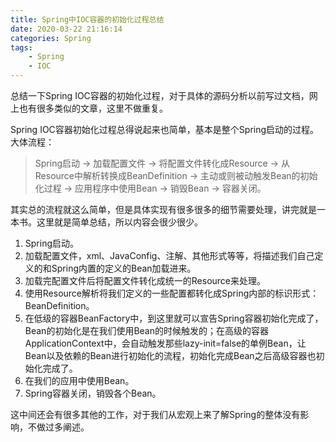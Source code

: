 ```yaml
---
title: Spring中IOC容器的初始化过程总结
date: 2020-03-22 21:16:14
categories: Spring
tags:
	- Spring
	- IOC
---
```


总结一下Spring IOC容器的初始化过程，对于具体的源码分析以前写过文档，网上也有很多类似的文章，这里不做重复。

<!--more-->

Spring IOC容器初始化过程总得说起来也简单，基本是整个Spring启动的过程。大体流程：

> Spring启动 -> 加载配置文件 -> 将配置文件转化成Resource -> 从Resource中解析转换成BeanDefinition -> 主动或则被动触发Bean的初始化过程 -> 应用程序中使用Bean -> 销毁Bean -> 容器关闭。

其实总的流程就这么简单，但是具体实现有很多很多的细节需要处理，讲完就是一本书。这里就是简单总结，所以内容会很少很少。

1. Spring启动。
2. 加载配置文件，xml、JavaConfig、注解、其他形式等等，将描述我们自己定义的和Spring内置的定义的Bean加载进来。
3. 加载完配置文件后将配置文件转化成统一的Resource来处理。
4. 使用Resource解析将我们定义的一些配置都转化成Spring内部的标识形式：BeanDefinition。
5. 在低级的容器BeanFactory中，到这里就可以宣告Spring容器初始化完成了，Bean的初始化是在我们使用Bean的时候触发的；在高级的容器ApplicationContext中，会自动触发那些lazy-init=false的单例Bean，让Bean以及依赖的Bean进行初始化的流程，初始化完成Bean之后高级容器也初始化完成了。
6. 在我们的应用中使用Bean。
7. Spring容器关闭，销毁各个Bean。

这中间还会有很多其他的工作，对于我们从宏观上来了解Spring的整体没有影响，不做过多阐述。



